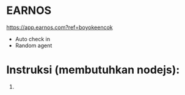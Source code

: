 # EARNOS
https://app.earnos.com?ref=boyokeencok
- Auto check in
- Random agent
# Instruksi (membutuhkan nodejs):
1. 
